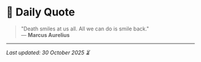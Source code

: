 # 📜 Daily Quote

> "Death smiles at us all. All we can do is smile back."  
> — **Marcus Aurelius**

---

_Last updated: 30 October 2025 ⏳_
